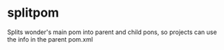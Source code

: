 splitpom
========

Splits wonder's main pom into parent and child pons, so projects can use the info in the parent pom.xml
